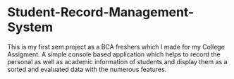 # Student-Record-Management-System
This is my first sem project as a BCA freshers which I made for my College Assigment. A simple console based application which helps to record the personal as well as academic information of students and display them as a sorted and evaluated data with the numerous features.
